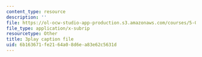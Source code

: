 ```yaml
---
content_type: resource
description: ''
file: https://ol-ocw-studio-app-production.s3.amazonaws.com/courses/5-08j-biological-chemistry-ii-spring-2016/6b163671fe2164a08d6ea83e62c5631d_OrCYxJz2Hlc.srt
file_type: application/x-subrip
resourcetype: Other
title: 3play caption file
uid: 6b163671-fe21-64a0-8d6e-a83e62c5631d
---
```

